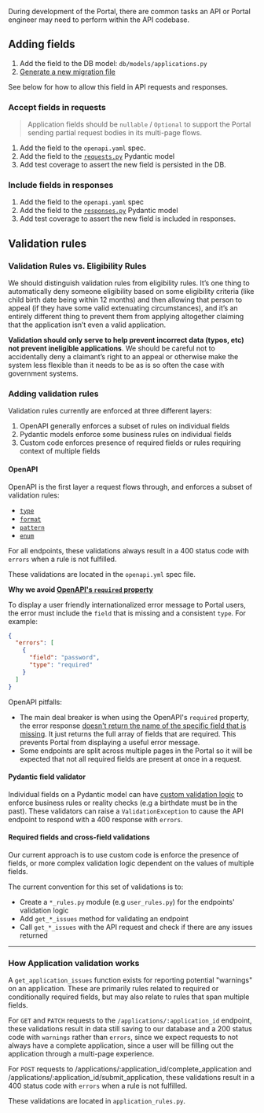 During development of the Portal, there are common tasks an API or Portal engineer may need to perform within the API codebase.

## Adding fields

1. Add the field to the DB model: `db/models/applications.py`
1. [Generate a new migration file](../../api/README.md#creating-new-migrations)

See below for how to allow this field in API requests and responses.

### Accept fields in requests

> Application fields should be `nullable` / `Optional` to support the Portal sending partial request bodies in its multi-page flows.

1. Add the field to the `openapi.yaml` spec.
1. Add the field to the [`requests.py`](../../api/massgov/pfml/api/models/applications/requests.py) Pydantic model
1. Add test coverage to assert the new field is persisted in the DB.

### Include fields in responses

1. Add the field to the `openapi.yaml` spec
1. Add the field to the [`responses.py`](../../api/massgov/pfml/api/models/applications/responses.py) Pydantic model
1. Add test coverage to assert the new field is included in responses.

## Validation rules

### Validation Rules vs. Eligibility Rules

We should distinguish validation rules from eligibility rules. It’s one thing to automatically deny someone eligibility based on some eligibility criteria (like child birth date being within 12 months) and then allowing that person to appeal (if they have some valid extenuating circumstances), and it’s an entirely different thing to prevent them from applying altogether claiming that the application isn’t even a valid application.

**Validation should only serve to help prevent incorrect data (typos, etc) not prevent ineligible applications**. We should be careful not to accidentally deny a claimant’s right to an appeal or otherwise make the system less flexible than it needs to be as is so often the case with government systems.

### Adding validation rules

Validation rules currently are enforced at three different layers:

1. OpenAPI generally enforces a subset of rules on individual fields
1. Pydantic models enforce some business rules on individual fields
1. Custom code enforces presence of required fields or rules requiring context of multiple fields

#### OpenAPI

OpenAPI is the first layer a request flows through, and enforces a subset of validation rules:

- [`type`](https://swagger.io/docs/specification/data-models/data-types/)
- [`format`](https://swagger.io/docs/specification/data-models/data-types/#string)
- [`pattern`](https://swagger.io/docs/specification/data-models/data-types/#pattern)
- [`enum`](https://swagger.io/docs/specification/data-models/enums/)

For all endpoints, these validations always result in a 400 status code with `errors` when a rule is not fulfilled.

These validations are located in the `openapi.yml` spec file.

**Why we avoid [OpenAPI's `required` property](https://swagger.io/docs/specification/data-models/data-types/#required)**

To display a user friendly internationalized error message to Portal users, the error must include the `field` that is missing and a consistent `type`. For example:

```json
{
  "errors": [
    {
      "field": "password",
      "type": "required"
    }
  ]
}
```

OpenAPI pitfalls:

- The main deal breaker is when using the OpenAPI's `required` property, the error response [doesn't return the name of the specific field that is missing](https://github.com/Julian/jsonschema/issues/119). It just returns the full array of fields that are required. This prevents Portal from displaying a useful error message.
- Some endpoints are split across multiple pages in the Portal so it will be expected that not all required fields are present at once in a request.

#### Pydantic field validator

Individual fields on a Pydantic model can have [custom validation logic](https://pydantic-docs.helpmanual.io/usage/validators/) to enforce business rules or reality checks (e.g a birthdate must be in the past). These validators can raise a `ValidationException` to cause the API endpoint to respond with a 400 response with `errors`.

#### Required fields and cross-field validations

Our current approach is to use custom code is enforce the presence of fields, or more complex validation logic dependent on the values of multiple fields.

The current convention for this set of validations is to:

- Create a `*_rules.py` module (e.g `user_rules.py`) for the endpoints' validation logic
- Add `get_*_issues` method for validating an endpoint
- Call `get_*_issues` with the API request and check if there are any issues returned

----

### How Application validation works

A `get_application_issues` function exists for reporting potential "warnings" on an application. These are primarily rules related to required or conditionally required fields, but may also relate to rules that span multiple fields.

For `GET` and `PATCH` requests to the `/applications/:application_id` endpoint, these validations result in data still saving to our database and a 200 status code with `warnings` rather than `errors`, since we expect requests to not always have a complete application, since a user will be filling out the application through a multi-page experience.

For `POST` requests to /applications/:application_id/complete_application and /applications/:application_id/submit_application, these validations result in a 400 status code with `errors` when a rule is not fulfilled.

These validations are located in `application_rules.py`.